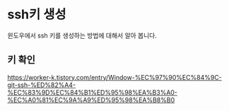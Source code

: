 # ssh키 생성
윈도우에서 ssh 키를 생성하는 방법에 대해서 알아 봅니다.

## 키 확인
https://worker-k.tistory.com/entry/Window-%EC%97%90%EC%84%9C-git-ssh-%ED%82%A4-%EC%83%9D%EC%84%B1%ED%95%98%EA%B3%A0-%EC%A0%81%EC%9A%A9%ED%95%98%EA%B8%B0


